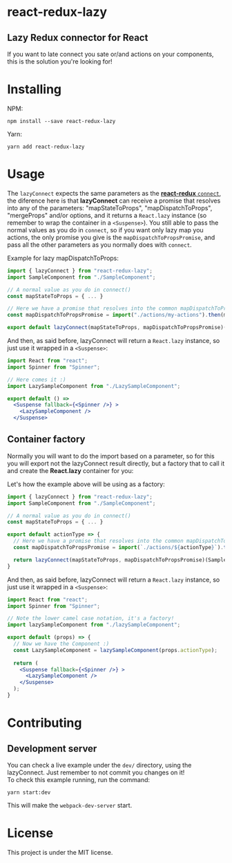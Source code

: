# react-redux-lazy

## Lazy Redux connector for React

If you want to late connect you sate or/and actions on your components, this is the solution you're looking for!  

# Installing

NPM:

```
npm install --save react-redux-lazy
```

Yarn:

```
yarn add react-redux-lazy
```

# Usage

The `lazyConnect` expects the same parameters as the [**react-redux** `connect`](https://github.com/reduxjs/react-redux/blob/master/docs/api.md#connect), the diference here is that
**lazyConnect** can receive a promise that resolves into any of the parameters: "mapStateToProps", "mapDispatchToProps", "mergeProps" and/or options, and it returns a `React.lazy` instance (so remember to wrap the container in a `<Suspense>`).
You still able to pass the normal values as you do in `connect`, so if you want only lazy map you actions, the only promise you give is the `mapDispatchToPropsPromise`, and pass all the other parameters as you normally does with `connect`.

Example for lazy mapDispatchToProps:

```js
import { lazyConnect } from "react-redux-lazy";
import SampleComponent from "./SampleComponent";

// A normal value as you do in connect()
const mapStateToProps = { ... }

// Here we have a promise that resolves into the common mapDispatchToProps
const mapDispatchToPropsPromise = import("./actions/my-actions").then(mod => ({ sampleAction: mod.sampleAction }));

export default lazyConnect(mapStateToProps, mapDispatchToPropsPromise)(SampleComponent);
```

And then, as said before, lazyConnect will return a `React.lazy` instance, so just use it wrapped in a `<Suspense>`:
```jsx
import React from "react";
import Spinner from "Spinner";

// Here comes it :)
import LazySampleComponent from "./LazySampleComponent";

export default () =>
  <Suspense fallback={<Spinner />} >
    <LazySampleComponent />
  </Suspense>

```

## Container factory

Normally you will want to do the import based on a parameter, so for this you will export not the lazyConnect result directly, but a
factory that to call it and create the **React.lazy** container for you:

Let's how the example above will be using as a factory:

```js
import { lazyConnect } from "react-redux-lazy";
import SampleComponent from "./SampleComponent";

// A normal value as you do in connect()
const mapStateToProps = { ... }

export default actionType => {
  // Here we have a promise that resolves into the common mapDispatchToProps based on a parameter
  const mapDispatchToPropsPromise = import(`./actions/${actionType}`).then(mod => ({ sampleAction: mod.sampleAction }));

  return lazyConnect(mapStateToProps, mapDispatchToPropsPromise)(SampleComponent);
}
```

And then, as said before, lazyConnect will return a `React.lazy` instance, so just use it wrapped in a `<Suspense>`:
```jsx
import React from "react";
import Spinner from "Spinner";

// Note the lower camel case notation, it's a factory!
import lazySampleComponent from "./lazySampleComponent";

export default (props) => {
  // Now we have the Component :)
  const LazySampleComponent = lazySampleComponent(props.actionType);
  
  return (
    <Suspense fallback={<Spinner />} >
      <LazySampleComponent />
    </Suspense>
  );
}
```

# Contributing

## Development server

You can check a live example under the `dev/` directory, using the lazyConnect. Just remember to not commit you changes on it!  
To check this example running, run the command:
```
yarn start:dev
```

This will make the `webpack-dev-server` start.

# License

This project is under the MIT license.